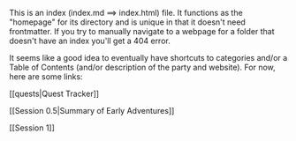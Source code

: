 This is an index (index.md ==> index.html) file. It functions as the "homepage" for its directory and is unique in that it doesn't need frontmatter. If you try to manually navigate to a webpage for a folder that doesn't have an index you'll get a 404 error.

It seems like a good idea to eventually have shortcuts to categories and/or a Table of Contents (and/or description of the party and website). For now, here are some links:

[[quests|Quest Tracker]]

[[Session 0.5|Summary of Early Adventures]]

[[Session 1]]